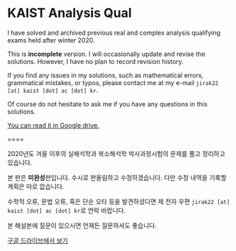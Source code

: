 # KAIST Analysis Qual

I have solved and archived previous real and complex analysis qualifying exams held after winter 2020. 

This is **incomplete** version. I will occasionally update and revise the solutions. However, I have no plan to record revision history.

If you find any issues in my solutions, such as mathematical errors, grammatical mistakes, or typos, please contact me at my e-mail `jirak22 [at] kaist [dot] ac [dot] kr`.

Of course do not hesitate to ask me if you have any questions in this solutions.

[You can read it in Google drive.](https://drive.google.com/file/d/1FPv-3Yx2sb0-YJW-C2CgSMHMpbEvh7-2/view?usp=sharing)

====

2020년도 겨울 이후의 실해석학과 복소해석학 박사과정시험의 문제를 풀고 정리하고 있습니다. 

본 판은 **미완성**판입니다. 수시로 판올림하고 수정하겠습니다. 다만 수정 내역을 기록할 계획은 따로 없습니다.

수학적 오류, 문법 오류, 혹은 단순 오타 등을 발견하셨다면 제 전자 우편 `jirak22 [at] kaist [dot] ac [dot] kr`로 연락 바랍니다.

본 해설본에 질문이 있으시면 언제든 질문하셔도 좋습니다.

[구글 드라이브에서 보기](https://drive.google.com/file/d/1FPv-3Yx2sb0-YJW-C2CgSMHMpbEvh7-2/view?usp=sharing)
